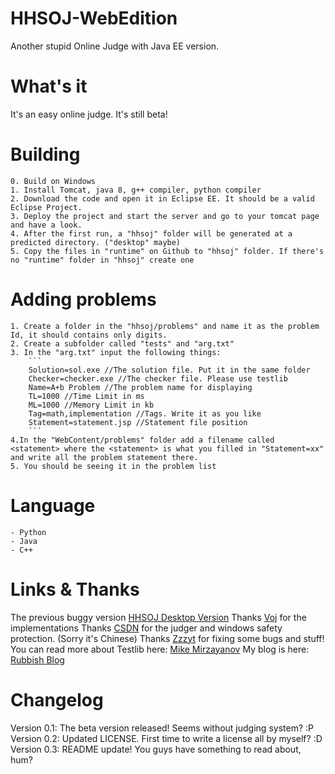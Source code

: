 # HHSOJ-WebEdition
Another stupid Online Judge with Java EE version.
# What's it
It's an easy online judge. It's still beta!
# Building
    0. Build on Windows
    1. Install Tomcat, java 8, g++ compiler, python compiler
    2. Download the code and open it in Eclipse EE. It should be a valid Eclipse Project.
    3. Deploy the project and start the server and go to your tomcat page and have a look.
    4. After the first run, a "hhsoj" folder will be generated at a predicted directory. ("desktop" maybe)
    5. Copy the files in "runtime" on Github to "hhsoj" folder. If there's no "runtime" folder in "hhsoj" create one
# Adding problems
    1. Create a folder in the "hhsoj/problems" and name it as the problem Id, it should contains only digits.
    2. Create a subfolder called "tests" and "arg.txt"
    3. In the "arg.txt" input the following things:
        ```
        Solution=sol.exe //The solution file. Put it in the same folder
        Checker=checker.exe //The checker file. Please use testlib
        Name=A+b Problem //The problem name for displaying
        TL=1000 //Time Limit in ms
        ML=1000 //Memory Limit in kb
        Tag=math,implementation //Tags. Write it as you like
        Statement=statement.jsp //Statement file position
        ```
    4.In the "WebContent/problems" folder add a filename called <statement> where the <statement> is what you filled in "Statement=xx" and write all the problem statement there.
    5. You should be seeing it in the problem list
# Language
    - Python 
    - Java 
    - C++
# Links & Thanks
The previous buggy version [HHSOJ Desktop Version](https://github.com/XiaoGeNintendo/hhsoj)
Thanks [Voj](https://github.com/hzxie/voj/) for the implementations
Thanks [CSDN](https://www.cnblogs.com/Sugite/articles/4568066.html) for the judger and windows safety protection. (Sorry it's Chinese)
Thanks [Zzzyt](https://github.com/zzzzzzyt) for fixing some bugs and stuff!
You can read more about Testlib here: [Mike Mirzayanov](http://codeforces.com/testlib)
My blog is here: [Rubbish Blog](https://xgns-blog.000webhostapp.com)
# Changelog
Version 0.1: The beta version released! Seems without judging system? :P
Version 0.2: Updated LICENSE. First time to write a license all by myself? :D
Version 0.3: README update! You guys have something to read about, hum?
